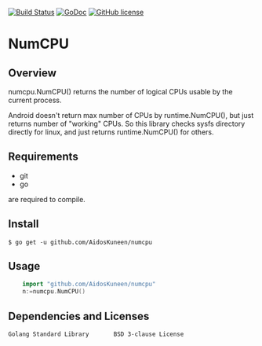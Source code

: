 [![Build Status](https://travis-ci.org/AidosKuneen/numcpu.svg?branch=master)](https://travis-ci.org/AidosKuneen/numcpu)
[![GoDoc](https://godoc.org/github.com/AidosKuneen/numcpu?status.svg)](https://godoc.org/github.com/AidosKuneen/numcpu)
[![GitHub license](https://img.shields.io/badge/license-MIT-blue.svg)](https://raw.githubusercontent.com/AidosKuneen/numcpu/master/LICENSE)


NumCPU
=====

## Overview

numcpu.NumCPU() returns the number of logical CPUs usable by the current process.

Android doesn't return max number of CPUs by runtime.NumCPU(),
but just returns number of "working" CPUs.
So this library checks sysfs directory directly for linux, and just returns runtime.NumCPU() for others.

## Requirements

* git
* go

are required to compile.


## Install
    $ go get -u github.com/AidosKuneen/numcpu


## Usage

```go
	import "github.com/AidosKuneen/numcpu"
	n:=numcpu.NumCPU()
```


## Dependencies and Licenses

```
Golang Standard Library       BSD 3-clause License
```